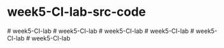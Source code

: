 # week5-CI-lab-src-code
#   w e e k 5 - C I - l a b  
 #   w e e k 5 - C I - l a b  
 #   w e e k 5 - C I - l a b  
 #   w e e k 5 - C I - l a b  
 #   w e e k 5 - C I - l a b  
 #   w e e k 5 - C I - l a b  
 